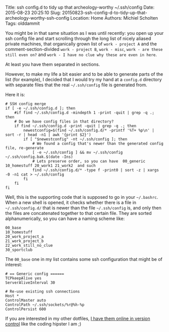 Title: ssh config.d to tidy up that archeology-worthy ~/.ssh/config
Date: 2015-08-23 20:25:10
Slug: 20150823-ssh-config-d-to-tidy-up-that-archeology-worthy-ssh-config
Location: Home
Authors: Michiel Scholten
Tags: olddammit

You might be in that same situation as I was until recently: you open up your ssh config file and start scrolling through the long list of nicely aliased private machines, that organically grown list of `work - project A` and the comment-section-divided `work - project B`, `work - misc`, `work - are these still even on?` and `work - I have no clue why these are even in here`.

At least you have them separated in sections.

However, to make my life a bit easier and to be able to generate parts of the list (for example), I decided that I would try my hand at a `config.d` directory with separate files that the real `~/.ssh/config` file is generated from.

Here it is:

    # SSH config merge
    if [ -e ~/.ssh/config.d ]; then
        #if find ~/.ssh/config.d -mindepth 1 -print -quit | grep -q .; then
        # Do we have config files in that directory?
        if find ~/.ssh/config.d -print -quit | grep -q .; then
            newestconfig=$(find ~/.ssh/config.d/* -printf '%T+ %p\n' | sort -r | head -n1 | awk '{print $2}')
            if [ "$newestconfig" -nt ~/.ssh/config ]; then
                # We found a config that's newer than the generated config file, re-generate
                [ -e ~/.ssh/config ] && mv ~/.ssh/config ~/.ssh/config.bak.$(date -Ins)
                # Lets preserve order, so you can have  00_generic 10_homestuff 20_work1 21_work2  and such
                find ~/.ssh/config.d/* -type f -print0 | sort -z | xargs -0 -n1 cat > ~/.ssh/config
            fi
        fi
    fi

Well, this is the supporting code that is supposed to go in your `~/.bashrc`. When a new shell is opened, it checks whether there is a file in `~/.ssh/config.d/` that is newer than the file `~/.ssh/config` is, and only then the files are concatenated together to that certain file. They are sorted alphanumerically, so you can have a naming scheme like:

    00_base
    10_homestuff
    20_work_project_a
    21_work_project_b
    22_work_still_no_clue
    30_sportclub

The `00_base` one in my list contains some ssh configuration that might be of interest:

    # == Generic config ======
    TCPkeepAlive yes
    ServerAliveInterval 30

    # Re-use existing ssh connections
    Host *
    ControlMaster auto
    ControlPath ~/.ssh/sockets/%r@%h-%p
    ControlPersist 600

If you are interested in my other dotfiles, [I have them online in version control](https://github.com/aquatix/dotfiles) like the coding hipster I am ;)